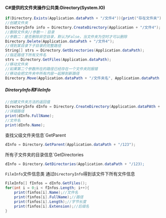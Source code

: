 #### C#提供的文件夹操作公共类:Directory(System.IO)
```cs
if(Directory.Exists(Application.dataPath + "/文件4")){print("存在文件夹");}
//创建文件夹
DirectoryInfo info = Directory.CreateDirectory(Application + "/文件4");
//删除文件夹//参数一：目录
//参数二：是否删除非空目录，默认为False，当文件夹为空时才可以删除
Directory.Delete(Application.dataPath + "/文件4");
//得到某目录下子目录的完整路径
String[] strs = Directory.GetDirectories(Application.dataPath);
//指定路径下所有文件名
strs = Directory.GetFiles(Application.dataPath);
//移动文件夹
//如果第二个参数所在的路径已经存在一个文件夹则报错
//移动会把文件夹中所有内容一起移到新路径
Directory.Move(Application.dataPath + "/文件夹名", Application.dataPath + "/文件夹名");
```
##### DiretoryInfo和FileInfo
```cs
//创建文件夹方法的返回值
DirectoryInfo dInfo = Directory.CreateDirectory(Application.dataPAth + "/123");
//详细路径
print(dInfo.FullName);
//文件名
print(dInfo.Name);
```
查找父级文件夹信息`GetParent
```cs
dInfo = Directory.GetParent(Application.dataPath + "/123");
```
所有子文件夹的目录信息`GetDirectories
```cs
dInfo = Directory.GetDirectories(Application.dataPath + "/123);
```
`FileInfo`文件信息类
通过`DirectoryInfo`得到该文件下所有文件信息
```cs
FileInfo[] fInfos = dInfo.GetFiles();
for(int i = 0;i < fInfos.Length; i++){
	print(finfos[i].Name);//文件名
	print(finfos[i].FullName);//路径
	print(finfos[i].Length);//字节长度
	print(finfos[i].Extension);//后缀名
}
```
